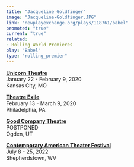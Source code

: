 ```yaml
---
title: "Jacqueline Goldfinger"
image: "Jacqueline-Goldfinger.JPG"
link: "newplayexchange.org/plays/118761/babel"
promoted: "true"
current: "true"
related:
- Rolling World Premieres
play: "Babel"
type: "rolling_premier"
---
```


[**Unicorn Theatre**](https://unicorntheatre.org/shows/babel/)\
January 22 - February 9, 2020\
Kansas City, MO

[**Theatre Exile**](https://theatreexile.org/shows/babel/)\
February 13 - March 9, 2020\
Philadelphia, PA

[**Good Company Theatre**](https://www.goodcotheatre.com/copy-of-you-bet-your-black-ass-broa)\
POSTPONED\
Ogden, UT

[**Contemporary American Theater Festival**](https://catf.org)\
July 8 - 25, 2022\
Shepherdstown, WV

